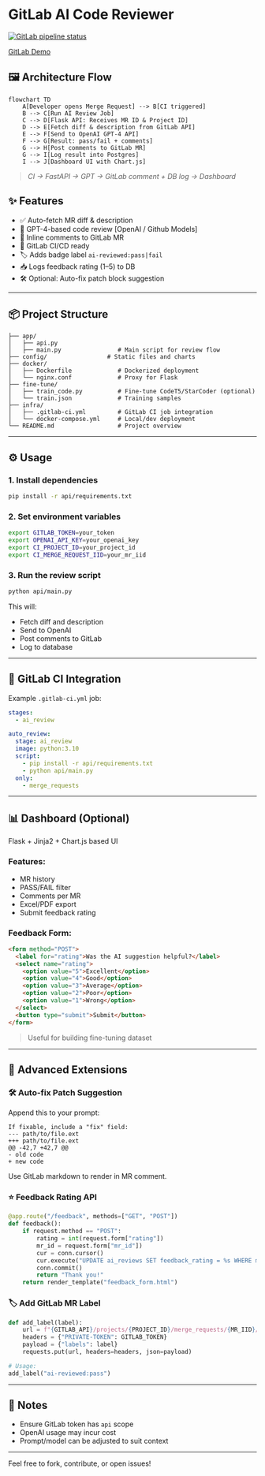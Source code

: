 # GitLab AI Code Reviewer
[![GitLab pipeline status](https://img.shields.io/badge/GitLab%20CI-Auto--Review-green?logo=gitlab)](https://gitlab.sendo.vn)

[GitLab Demo](https://gitlab.com/nvlinh99/test-review-code/-/merge_requests)

## 🖼 Architecture Flow

```mermaid
flowchart TD
    A[Developer opens Merge Request] --> B[CI triggered]
    B --> C[Run AI Review Job]
    C --> D[Flask API: Receives MR ID & Project ID]
    D --> E[Fetch diff & description from GitLab API]
    E --> F[Send to OpenAI GPT-4 API]
    F --> G[Result: pass/fail + comments]
    G --> H[Post comments to GitLab MR]
    G --> I[Log result into Postgres]
    I --> J[Dashboard UI with Chart.js]
```

> *CI → FastAPI → GPT → GitLab comment + DB log → Dashboard*

## ✨ Features
- ✅ Auto-fetch MR diff & description
- 🤖 GPT-4-based code review [OpenAI / Github Models]
- 💬 Inline comments to GitLab MR
- 🧩 GitLab CI/CD ready
- 🏷️ Adds badge label `ai-reviewed:pass|fail`
- 📥 Logs feedback rating (1–5) to DB
- 🛠️ Optional: Auto-fix patch block suggestion

---

## 📦 Project Structure

```
├── app/
│   ├── api.py 
│   ├── main.py                # Main script for review flow
├── config/                 # Static files and charts
├── docker/                   
│   ├── Dockerfile             # Dockerized deployment
│   └── nginx.conf             # Proxy for Flask
├── fine-tune/                
│   ├── train_code.py          # Fine-tune CodeT5/StarCoder (optional)
│   └── train.json             # Training samples
├── infra/
│   ├── .gitlab-ci.yml         # GitLab CI job integration
│   └── docker-compose.yml     # Local/dev deployment
└── README.md                  # Project overview
```

---

## ⚙️ Usage

### 1. Install dependencies
```bash
pip install -r api/requirements.txt
```

### 2. Set environment variables
```bash
export GITLAB_TOKEN=your_token
export OPENAI_API_KEY=your_openai_key
export CI_PROJECT_ID=your_project_id
export CI_MERGE_REQUEST_IID=your_mr_iid
```

### 3. Run the review script
```bash
python api/main.py
```

This will:
- Fetch diff and description
- Send to OpenAI
- Post comments to GitLab
- Log to database

---

## 🚀 GitLab CI Integration
Example `.gitlab-ci.yml` job:
```yaml
stages:
  - ai_review

auto_review:
  stage: ai_review
  image: python:3.10
  script:
    - pip install -r api/requirements.txt
    - python api/main.py
  only:
    - merge_requests
```

---

## 📊 Dashboard (Optional)
Flask + Jinja2 + Chart.js based UI

### Features:
- MR history
- PASS/FAIL filter
- Comments per MR
- Excel/PDF export
- Submit feedback rating

### Feedback Form:
```html
<form method="POST">
  <label for="rating">Was the AI suggestion helpful?</label>
  <select name="rating">
    <option value="5">Excellent</option>
    <option value="4">Good</option>
    <option value="3">Average</option>
    <option value="2">Poor</option>
    <option value="1">Wrong</option>
  </select>
  <button type="submit">Submit</button>
</form>
```

> Useful for building fine-tuning dataset

---

## 🧠 Advanced Extensions

### 🛠 Auto-fix Patch Suggestion
Append this to your prompt:
```
If fixable, include a "fix" field:
--- path/to/file.ext
+++ path/to/file.ext
@@ -42,7 +42,7 @@
- old code
+ new code
```

Use GitLab markdown to render in MR comment.

### ⭐ Feedback Rating API
```python
@app.route("/feedback", methods=["GET", "POST"])
def feedback():
    if request.method == "POST":
        rating = int(request.form["rating"])
        mr_id = request.form["mr_id"])
        cur = conn.cursor()
        cur.execute("UPDATE ai_reviews SET feedback_rating = %s WHERE mr_iid = %s", (rating, mr_id))
        conn.commit()
        return "Thank you!"
    return render_template("feedback_form.html")
```

### 🏷 Add GitLab MR Label
```python
def add_label(label):
    url = f"{GITLAB_API}/projects/{PROJECT_ID}/merge_requests/{MR_IID}/labels"
    headers = {"PRIVATE-TOKEN": GITLAB_TOKEN}
    payload = {"labels": label}
    requests.put(url, headers=headers, json=payload)

# Usage:
add_label("ai-reviewed:pass")
```

---

## 📌 Notes
- Ensure GitLab token has `api` scope
- OpenAI usage may incur cost
- Prompt/model can be adjusted to suit context

---
Feel free to fork, contribute, or open issues!
